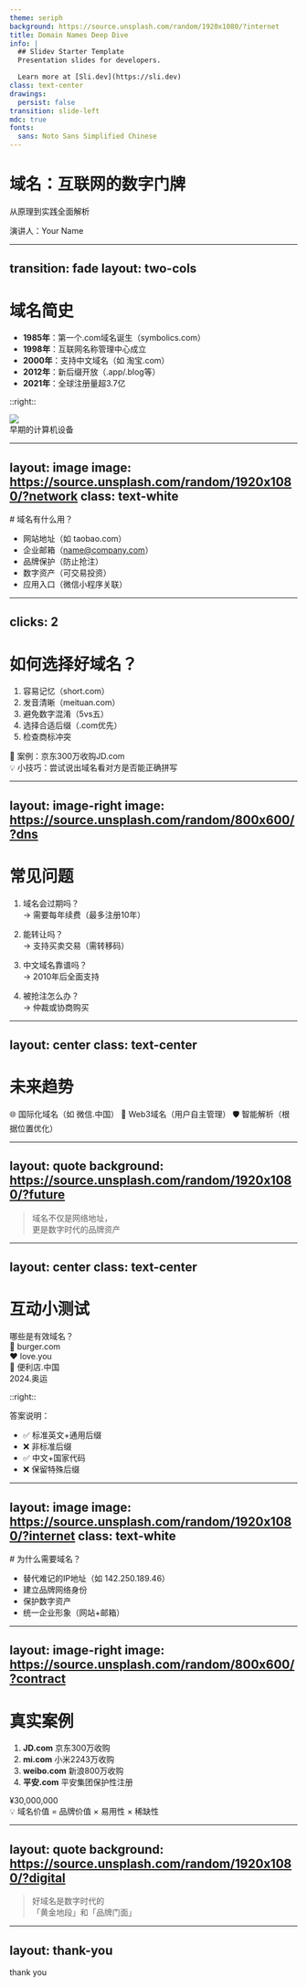```yaml
---
theme: seriph
background: https://source.unsplash.com/random/1920x1080/?internet
title: Domain Names Deep Dive
info: |
  ## Slidev Starter Template
  Presentation slides for developers.

  Learn more at [Sli.dev](https://sli.dev)
class: text-center
drawings:
  persist: false
transition: slide-left
mdc: true
fonts:
  sans: Noto Sans Simplified Chinese
---
```


# 域名：互联网的数字门牌

从原理到实践全面解析

<div class="absolute bottom-10 right-10 text-sm opacity-50">
  演讲人：Your Name
</div>

---
transition: fade
layout: two-cols
---

# 域名简史

<v-clicks>

- **1985年**：第一个.com域名诞生（symbolics.com）
- **1998年**：互联网名称管理中心成立
- **2000年**：支持中文域名（如 淘宝.com）
- **2012年**：新后缀开放（.app/.blog等）
- **2021年**：全球注册量超3.7亿

</v-clicks>

::right::
<v-click at="1">
<div class="p-4 border rounded">
  <img src="https://source.unsplash.com/random/600x400/?old-computer" class="rounded">
  <div class="text-sm mt-2">早期的计算机设备</div>
</div>
</v-click>

---
layout: image
image: https://source.unsplash.com/random/1920x1080/?network
class: text-white
---

<div class="absolute top-20 left-20 bg-black/50 p-6 rounded-xl">
# 域名有什么用？
<v-clicks>

- 网站地址（如 taobao.com）
- 企业邮箱（name@company.com）
- 品牌保护（防止抢注）
- 数字资产（可交易投资）
- 应用入口（微信小程序关联）

</v-clicks>
</div>

---
clicks: 2
---

# 如何选择好域名？

<v-clicks>

1. 容易记忆（short.com）
2. 发音清晰（meituan.com）
3. 避免数字混淆（5vs五）
4. 选择合适后缀（.com优先）
5. 检查商标冲突

<div v-click class="mt-4 p-2 bg-yellow-100 rounded">
  🚩 案例：京东300万收购JD.com
</div>

<div v-click class="text-sm text-gray-500 mt-2">
  💡 小技巧：尝试说出域名看对方是否能正确拼写
</div>
</v-clicks>

---
layout: image-right
image: https://source.unsplash.com/random/800x600/?dns
---

# 常见问题

<v-clicks>

1. 域名会过期吗？  
   → 需要每年续费（最多注册10年）
   
2. 能转让吗？  
   → 支持买卖交易（需转移码）
   
3. 中文域名靠谱吗？  
   → 2010年后全面支持
   
4. 被抢注怎么办？  
   → 仲裁或协商购买

</v-clicks>

---
layout: center
class: text-center
---

# 未来趋势

<div flex="~ col gap-4" items-center>
  <span v-click class="text-xl">🌐 国际化域名（如 微信.中国）</span>
  <span v-click class="text-xl">🔗 Web3域名（用户自主管理）</span>
  <span v-click class="text-xl">🛡️ 智能解析（根据位置优化）</span>
</div>

---
layout: quote
background: https://source.unsplash.com/random/1920x1080/?future
---

> 域名不仅是网络地址，  
> 更是数字时代的品牌资产

---
layout: center
class: text-center
---

# 互动小测试

<div class="text-xl mb-4">
哪些是有效域名？
</div>

<div grid="~ cols-2 gap-4" class="w-80 mx-auto">
  <div v-click class="p-2 rounded" :class="$clicks >=1 ? 'bg-green-100' : ''">
    🍔 burger.com
  </div>
  <div v-click class="p-2 rounded" :class="$clicks >=2 ? 'bg-red-100' : ''">
    ❤️ love.you
  </div>
  <div v-click class="p-2 rounded" :class="$clicks >=2 ? 'bg-green-100' : ''">
    🏪 便利店.中国
  </div>
  <div v-click class="p-2 rounded" :class="$clicks >=3 ? 'bg-red-100' : ''">
    2024.奥运
  </div>
</div>

::right::
<v-click at="3">
<div class="p-4 border rounded mt-8">
  <div class="text-sm text-gray-500">答案说明：</div>
  <ul class="text-xs mt-2">
    <li>✅ 标准英文+通用后缀</li>
    <li>❌ 非标准后缀</li>
    <li>✅ 中文+国家代码</li>
    <li>❌ 保留特殊后缀</li>
  </ul>
</div>
</v-click>

---
layout: image
image: https://source.unsplash.com/random/1920x1080/?internet
class: text-white
---

<div class="absolute top-20 left-20 bg-black/50 p-6 rounded-xl">
# 为什么需要域名？
<v-clicks>

- 替代难记的IP地址（如 142.250.189.46）
- 建立品牌网络身份
- 保护数字资产
- 统一企业形象（网站+邮箱）

</v-clicks>
</div>

---
layout: image-right
image: https://source.unsplash.com/random/800x600/?contract
---

# 真实案例

<v-clicks>

1. **JD.com** 京东300万收购
2. **mi.com** 小米2243万收购
3. **weibo.com** 新浪800万收购
4. **平安.com** 平安集团保护性注册

<div v-click class="text-4xl font-bold text-green-500 animate-bounce">
  ¥30,000,000
</div>

<div v-click class="mt-4 text-sm text-yellow-300">
💡 域名价值 = 品牌价值 × 易用性 × 稀缺性
</div>
</v-clicks>

---
layout: quote
background: https://source.unsplash.com/random/1920x1080/?digital
---

> 好域名是数字时代的  
> 「黄金地段」和「品牌门面」

---
layout: thank-you
---


thank you